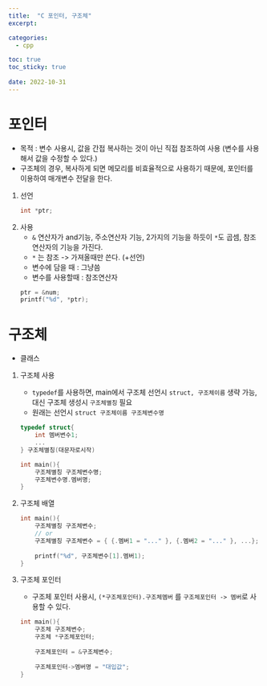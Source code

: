```yaml
---
title:  "C 포인터, 구조체"
excerpt:

categories:
  - cpp

toc: true
toc_sticky: true
 
date: 2022-10-31
---
```



# 포인터
- 목적 : 변수 사용시, 값을 간접 복사하는 것이 아닌 직접 참조하여 사용 (변수를 사용해서 값을 수정할 수 있다.)
- 구조체의 경우, 복사하게 되면 메모리를 비효율적으로 사용하기 때문에, 포인터를 이용하여 매개변수 전달을 한다.
1. 선언
    ```c
    int *ptr;
    ```
2. 사용
    * `&` 연산자가 and기능, 주소연산자 기능, 2가지의 기능을 하듯이 `*`도 곱셈, 참조연산자의 기능을 가진다.
    * `*` 는 참조 -> 가져올때만 쓴다. (+선언)
    * 변수에 담을 때 : 그냥씀
    * 변수를 사용할때 : 참조연산자
   ```c
   ptr = &num;
   printf("%d", *ptr);
   ```

# 구조체
- 클래스

1. 구조체 사용

    * `typedef`를 사용하면, main에서 구조체 선언시 `struct, 구조체이름` 생략 가능, 대신 구조체 생성시 `구조체별칭` 필요
    * 원래는 선언시 `struct 구조체이름 구조체변수명`
    
    ```c
    typedef struct{
        int 멤버변수1;
        ...
    } 구조체별칭(대문자로시작)
    
    int main(){
        구조체별칭 구조체변수명;
        구조체변수명.멤버명;
    }
    ```

2. 구조체 배열

    ```c
    int main(){
        구조체별칭 구조체변수;
        // or
        구조체별칭 구조체변수 = { {.멤버1 = "..." }, {.멤버2 = "..." }, ...};
        
        printf("%d", 구조체변수[1].멤버1);
    }
    

    ```

3. 구조체 포인터

    * 구조체 포인터 사용시, `(*구조체포인터).구조체멤버` 를 `구조체포인터 -> 멤버`로 사용할 수 있다.

    ```c
    int main(){
        구조체 구조체변수;
        구조체 *구조체포인터;
        
        구조체포인터 = &구조체변수;
        
        구조체포인터->멤버명 = "대입값";
    }
    ```
